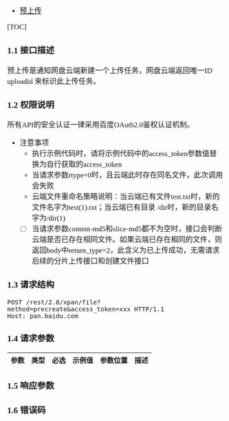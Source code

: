 <span  style="font-family: Simsun,serif; font-size: 17px; ">

- [预上传](https://pan.baidu.com/union/doc/3ksg0s9r7) 

[TOC]

### 1.1 接口描述

预上传是通知网盘云端新建一个上传任务，网盘云端返回唯一ID uploadid 来标识此上传任务。

### 1.2 权限说明

所有API的安全认证一律采用百度OAuth2.0鉴权认证机制。

- 注意事项
  - 执行示例代码时，请将示例代码中的access_token参数值替换为自行获取的access_token
  - 当请求参数rtype=0时，且云端此时存在同名文件，此次调用会失败
  - 云端文件重命名策略说明：当云端已有文件test.txt时，新的文件名字为test(1).txt；当云端已有目录 /dir时，新的目录名字为/dir(1)
  - [ ] 当请求参数content-md5和slice-md5都不为空时，接口会判断云端是否已存在相同文件。如果云端已存在相同的文件，则返回body中return_type=2，此含义为已上传成功，无需请求后续的分片上传接口和创建文件接口

### 1.3 请求结构

~~~
POST /rest/2.0/xpan/file?method=precreate&access_token=xxx HTTP/1.1
Host: pan.baidu.com
~~~

### 1.4 请求参数

| 参数  | 类型  | 必选  | 示例值 | 参数位置 | 描述  |
|-----|-----|-----|-----|------|-----|

### 1.5 响应参数

### 1.6 错误码

</span>